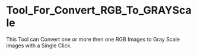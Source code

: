 # Tool_For_Convert_RGB_To_GRAYScale
 This Tool can Convert one or more then one RGB Images to Gray Scale images with a Single Click.
